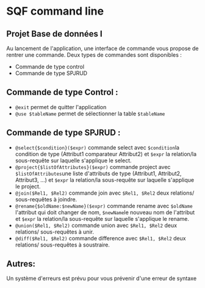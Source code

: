 # SQF command line
## Projet Base de données I

Au lancement de l'application, une interface de commande vous propose de rentrer une commande. Deux types de commandes sont disponibles : 

- Commande de type control
- Commande de type SPJRUD

## Commande de type Control :

- `@exit` permet de quitter l'application
- `@use $tableName` permet de sélectionner la table `$tableName`

## Commande de type SPJRUD :

- `@select{$condition}($expr)` commande select avec `$condition`la condition de type (Attribut1 comparateur Attribut2) et `$expr` la relation/la sous-requête sur laquelle s'applique le select.
- `@project{$listOfAttributes}($expr)` commande project avec `$listOfAttributes`une liste d'attributs de type (Attribut1, Attribut2, Attribut3, ...) et `$expr` la relation/la sous-requête sur laquelle s'applique le project.
- `@join($Rel1, $Rel2)` commande join avec `$Rel1, $Rel2` deux relations/ sous-requêtes à joindre.
- `@rename{$oldName:$newName}($expr)` commande rename avec `$oldName` l'attribut qui doit changer de nom, `$newName`le nouveau nom de l'attribut et `$expr` la relation/la sous-requête sur laquelle s'applique le rename.
- `@union($Rel1, $Rel2)` commande union avec `$Rel1, $Rel2` deux relations/ sous-requêtes à unir.
- `@diff($Rel1, $Rel2)` commande difference avec `$Rel1, $Rel2` deux relations/ sous-requêtes à soustraire.

## Autres:

Un système d'erreurs est prévu pour vous prévenir d'une erreur de syntaxe
